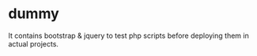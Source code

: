 # dummy
It contains bootstrap &amp; jquery to test php scripts before deploying them in actual projects.
